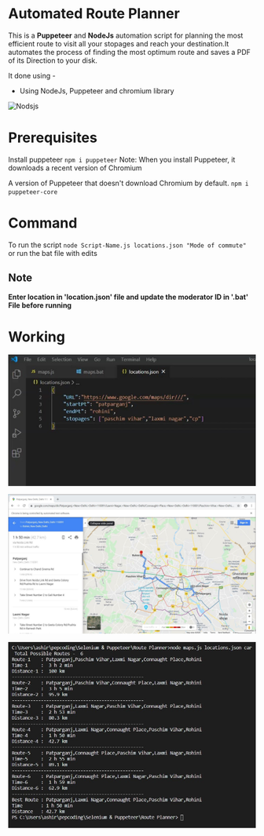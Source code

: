 # Automated Route Planner

This is a **Puppeteer** and **NodeJs** automation script for planning the most efficient route to visit all your stopages and reach your destination.It automates the process of finding the most optimum route and saves a PDF of its Direction to your disk. 

It done using - 

 - Using NodeJs, Puppeteer and chromium library
 
 
![Nodsjs]( https://encrypted-tbn0.gstatic.com/images?q=tbn%3AANd9GcTUh4-cbw0ynshl2zdb8Z-5TodPTa3Is1FL8e1KBIbNDmiECsZ3&usqp=CAU)

# Prerequisites

Install puppeteer `npm i puppeteer`
Note: When you install Puppeteer, it downloads a recent version of Chromium

A version of Puppeteer that doesn't download Chromium by default.
 `npm i puppeteer-core`
 


# Command
To run the script 
`node Script-Name.js locations.json "Mode of commute" `
or 
run the bat file with edits

## Note
**Enter location  in 'location.json' file and update the moderator ID in '.bat' File before running**

 # Working

 ![location](loaction.json.jpg)

 ![working](Working.jpg)

 ![output](output.jpg)
